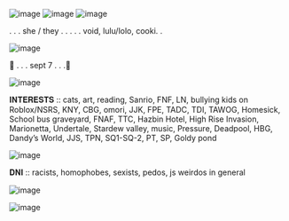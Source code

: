![image](https://github.com/user-attachments/assets/81377367-d212-429d-a919-5f8550bd394a)
![image](https://github.com/user-attachments/assets/d4462a67-b0f2-4dba-8ade-d73cdc50b61e)
![image](https://github.com/user-attachments/assets/2b3175d7-5f18-4864-889e-34bcdfcbbed4)

. . . she / they . . .
. . void, lulu/lolo, cooki. . 

![image](https://github.com/user-attachments/assets/75dde82f-be39-4c88-83af-545085abefcb)

🍰 . . . sept 7 . . .🧁

![image](https://github.com/user-attachments/assets/75dde82f-be39-4c88-83af-545085abefcb)

𝐈𝐍𝐓𝐄𝐑𝐄𝐒𝐓𝐒 ::
cats, art, reading, Sanrio, FNF, LN, bullying kids on Roblox/NSRS, 
KNY, CBG, omori, JJK, FPE, TADC, TDI, TAWOG, Homesick, School bus graveyard,
FNAF, TTC, Hazbin Hotel, High Rise Invasion, Marionetta, Undertale, Stardew valley,
music, Pressure, Deadpool, HBG, Dandy’s World, JJS, TPN, SQ1-SQ-2, PT, SP, Goldy pond

![image](https://github.com/user-attachments/assets/e4a2a364-2a7d-40f2-97f1-5816c09c88c9)

𝐃𝐍𝐈 ::
racists, homophobes, sexists, pedos, js weirdos in general

![image](https://github.com/user-attachments/assets/346e4fa2-c45e-44ff-ae0a-a5b6c895c391)

![image](https://github.com/user-attachments/assets/caa60818-9cc6-4e09-a414-9478641d04eb)
